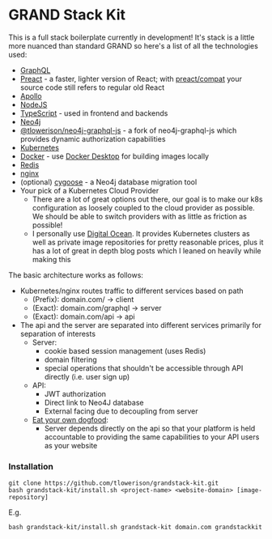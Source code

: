 # GRAND Stack Kit
This is a full stack boilerplate currently in development!
It's stack is a little more nuanced than standard GRAND so here's a list of all the technologies used:
- [GraphQL](https://graphql.org)
- [Preact](https://preactjs.com) - a faster, lighter version of React; with [preact/compat](https://preactjs.com/guide/v10/switching-to-preact) your source code still refers to regular old React
- [Apollo](https://www.apollographql.com)
- [NodeJS](https://nodejs.org)
- [TypeScript](https://www.typescriptlang.org) - used in frontend and backends
- [Neo4j](https://neo4j.com)
- [@tlowerison/neo4j-graphql-js](https://www.npmjs.com/package/@tlowerison/neo4j-graphql-js) - a fork of neo4j-graphql-js which provides dynamic authorization capabilities
- [Kubernetes](https://kubernetes.io)
- [Docker](https://www.docker.com) - use [Docker Desktop](https://www.docker.com/products/docker-desktop) for building images locally
- [Redis](https://docs.redislabs.com/latest/rs/references/client_references/client_nodejs)
- [nginx](https://www.nginx.com)
- (optional) [cygoose](https://github.com/tlowerison/cygoose/) - a Neo4j database migration tool
- Your pick of a Kubernetes Cloud Provider
  - There are a lot of great options out there, our goal is to make our k8s configuration as loosely coupled to the cloud provider as possible. We should be able to switch providers with as little as friction as possible!
  - I personally use [Digital Ocean](https://www.digitalocean.com). It provides Kubernetes clusters as well as private image repositories for pretty reasonable prices, plus it has a lot of great in depth blog posts which I leaned on heavily while making this

The basic architecture works as follows:
- Kubernetes/nginx routes traffic to different services based on path
  - (Prefix): domain.com/ -> client
  - (Exact): domain.com/graphql -> server
  - (Exact): domain.com/api -> api
- The api and the server are separated into different services primarily for separation of interests
  - Server:
    - cookie based session management (uses Redis)
    - domain filtering
    - special operations that shouldn't be accessible through API directly (i.e. user sign up)
  - API:
    - JWT authorization
    - Direct link to Neo4J database
    - External facing due to decoupling from server
  - [Eat your own dogfood](https://en.wikipedia.org/wiki/Eating_your_own_dog_food):
    - Server depends directly on the api so that your platform is held accountable to providing the same capabilities to your API users as your website

### Installation
```
git clone https://github.com/tlowerison/grandstack-kit.git
bash grandstack-kit/install.sh <project-name> <website-domain> [image-repository]
```
E.g.
```
bash grandstack-kit/install.sh grandstack-kit domain.com grandstackkit
```
